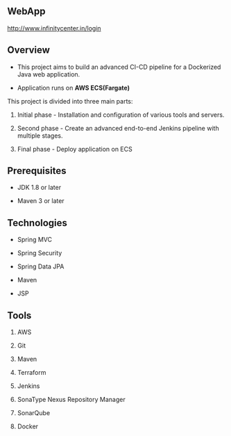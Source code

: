 ## WebApp
http://www.infinitycenter.in/login

## Overview

- This project aims to build an advanced CI-CD pipeline for a Dockerized Java web application.

- Application runs on **AWS ECS(Fargate)**

This project is divided into three main parts:

1. Initial phase - Installation and configuration of various tools and servers.
    
2. Second phase - Create an advanced end-to-end Jenkins pipeline with multiple stages.

3. Final phase - Deploy application on ECS

## Prerequisites

- JDK 1.8 or later

- Maven 3 or later

## Technologies

- Spring MVC

- Spring Security

- Spring Data JPA

- Maven

- JSP

## Tools

1. AWS
    
2. Git
    
3. Maven
    
4. Terraform
    
5. Jenkins
    
6. SonaType Nexus Repository Manager
    
7. SonarQube
    
8. Docker
